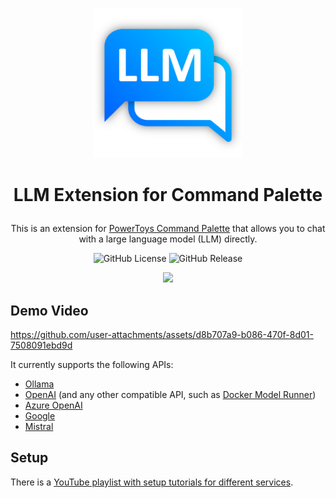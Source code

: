 <p align=center>
  <img src="./Assets/Logo.png" width="240px"/>
</p>

# <p align=center>LLM Extension for Command Palette</p>

<p align=center>This is an extension for <a href="https://learn.microsoft.com/en-us/windows/powertoys/command-palette/overview">PowerToys Command Palette</a> that allows you to chat with a large language model (LLM) directly.</p>

<p align=center>
  <img alt="GitHub License" src="https://img.shields.io/github/license/lioqing/llm-extension-for-cmd-pal">
  <img alt="GitHub Release" src="https://img.shields.io/github/v/release/lioqing/llm-extension-for-cmd-pal">
</p>

<p align=center>
  <a href="https://apps.microsoft.com/detail/9NPK6KSDLC81?hl=en-us&gl=HK&ocid=pdpshare">
  	<img src="https://get.microsoft.com/images/en-us%20dark.svg" width="200"/>
  </a>
</p>

## Demo Video

https://github.com/user-attachments/assets/d8b707a9-b086-470f-8d01-7508091ebd9d

It currently supports the following APIs:

- [Ollama](https://ollama.com/)
- [OpenAI](https://platform.openai.com/docs/overview) (and any other compatible API, such as [Docker Model Runner](https://docs.docker.com/model-runner/))
- [Azure OpenAI](https://learn.microsoft.com/en-us/azure/cognitive-services/openai/overview)
- [Google](https://aistudio.google.com/)
- [Mistral](https://console.mistral.ai/)

## Setup

There is a [YouTube playlist with setup tutorials for different services](https://www.youtube.com/playlist?list=PLtpfYcxJV4LHu0gpKagHWjYR1Lghulnt8).
